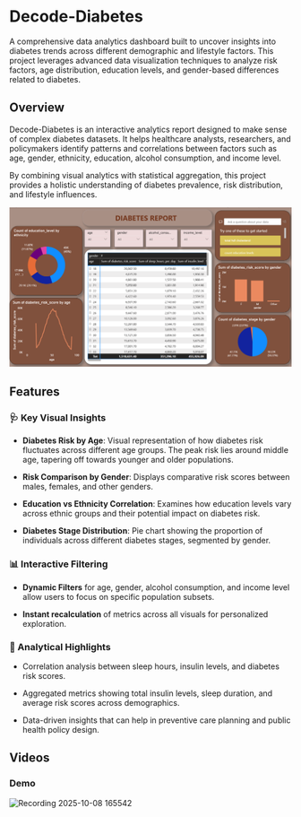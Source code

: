 # Decode-Diabetes

A comprehensive data analytics dashboard built to uncover insights into diabetes trends across different demographic and lifestyle factors. This project leverages advanced data visualization techniques to analyze risk factors, age distribution, education levels, and gender-based differences related to diabetes.

## Overview
Decode-Diabetes is an interactive analytics report designed to make sense of complex diabetes datasets. It helps healthcare analysts, researchers, and policymakers identify patterns and correlations between factors such as age, gender, ethnicity, education, alcohol consumption, and income level.

By combining visual analytics with statistical aggregation, this project provides a holistic understanding of diabetes prevalence, risk distribution, and lifestyle influences.

<img src="dashboard.png"/>

## Features

### 🩺 Key Visual Insights
- **Diabetes Risk by Age**: Visual representation of how diabetes risk fluctuates across different age groups. The peak risk lies around middle age, tapering off towards younger and older populations.

- **Risk Comparison by Gender**: Displays comparative risk scores between males, females, and other genders.

- **Education vs Ethnicity Correlation**: Examines how education levels vary across ethnic groups and their potential impact on diabetes risk.

- **Diabetes Stage Distribution**: Pie chart showing the proportion of individuals across different diabetes stages, segmented by gender.

### 📊 Interactive Filtering
- **Dynamic Filters** for age, gender, alcohol consumption, and income level allow users to focus on specific population subsets.

- **Instant recalculation** of metrics across all visuals for personalized exploration.

### 🧠 Analytical Highlights
- Correlation analysis between sleep hours, insulin levels, and diabetes risk scores.

- Aggregated metrics showing total insulin levels, sleep duration, and average risk scores across demographics.

- Data-driven insights that can help in preventive care planning and public health policy design.

## Videos
### Demo
![Recording 2025-10-08 165542](https://github.com/user-attachments/assets/9dc3a36f-7eff-4057-a284-2ddb93397b3f)
